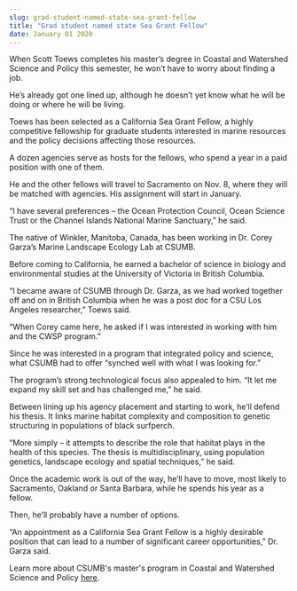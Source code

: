 ```yaml
---
slug: grad-student-named-state-sea-grant-fellow
title: "Grad student named state Sea Grant Fellow"
date: January 01 2020
---
```


 
<p>
  When Scott Toews completes his master’s degree in Coastal and Watershed
  Science and Policy this semester, he won’t have to worry about finding a job.
</p>
<p>
  He’s already got one lined up, although he doesn’t yet know what he will be
  doing or where he will be living.
</p>
<p>
  Toews has been selected as a California Sea Grant Fellow, a highly competitive
  fellowship for graduate students interested in marine resources and the policy
  decisions affecting those resources.
</p>
<p>
  A dozen agencies serve as hosts for the fellows, who spend a year in a paid
  position with one of them.
</p>
<p>
  He and the other fellows will travel to Sacramento on Nov. 8, where they will
  be matched with agencies. His assignment will start in January.
</p>
<p>
  “I have several preferences – the Ocean Protection Council, Ocean Science
  Trust or the Channel Islands National Marine Sanctuary,” he said.
</p>
<p>
  The native of Winkler, Manitoba, Canada, has been working in Dr. Corey Garza’s
  Marine Landscape Ecology Lab at CSUMB.
</p>
<p>
  Before coming to California, he earned a bachelor of science in biology and
  environmental studies at the University of Victoria in British Columbia.
</p>
<p>
  “I became aware of CSUMB through Dr. Garza, as we had worked together off and
  on in British Columbia when he was a post doc for a CSU Los Angeles
  researcher,” Toews said.
</p>
<p>
  “When Corey came here, he asked if I was interested in working with him and
  the CWSP program.”
</p>
<p>
  Since he was interested in a program that integrated policy and science, what
  CSUMB had to offer “synched well with what I was looking for.”
</p>
<p>
  The program’s strong technological focus also appealed to him. “It let me
  expand my skill set and has challenged me,” he said.
</p>
<p>
  Between lining up his agency placement and starting to work, he’ll defend his
  thesis. It links marine habitat complexity and composition to genetic
  structuring in populations of black surfperch.
</p>
<p>
  “More simply – it attempts to describe the role that habitat plays in the
  health of this species. The thesis is multidisciplinary, using population
  genetics, landscape ecology and spatial techniques,” he said.
</p>
<p>
  Once the academic work is out of the way, he’ll have to move, most likely to
  Sacramento, Oakland or Santa Barbara, while he spends his year as a fellow.
</p>
<p>Then, he’ll probably have a number of options.</p>
<p>
  “An appointment as a California Sea Grant Fellow is a highly desirable
  position that can lead to a number of significant career opportunities,” Dr.
  Garza said.
</p>
<p>
  Learn more about CSUMB's master's program in Coastal and Watershed Science and
  Policy <a href="https://sep.csumb.edu/cwsp/">here</a>.
</p>
 
